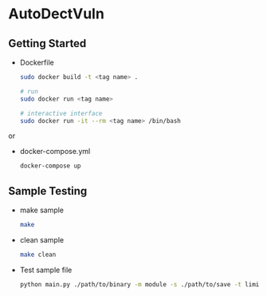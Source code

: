 # AutoDectVuln

## Getting Started

- Dockerfile
    ```sh
    sudo docker build -t <tag name> .

    # run 
    sudo docker run <tag name>

    # interactive interface
    sudo docker run -it --rm <tag name> /bin/bash
    ```
or

- docker-compose.yml
    ```sh
    docker-compose up
    ```

## Sample Testing

- make sample
    ```sh
    make
    ```
- clean sample
    ```sh
    make clean
    ```
- Test sample file 
    ```sh
    python main.py ./path/to/binary -m module -s ./path/to/save -t limit_time
    ```
